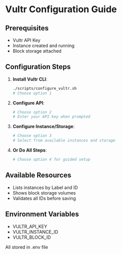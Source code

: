 # Vultr Configuration Guide

## Prerequisites
- Vultr API Key
- Instance created and running
- Block storage attached

## Configuration Steps
1. **Install Vultr CLI**:
   ```bash
   ./scripts/configure_vultr.sh
   # Choose option 1
   ```

2. **Configure API**:
   ```bash
   # Choose option 2
   # Enter your API key when prompted
   ```

3. **Configure Instance/Storage**:
   ```bash
   # Choose option 3
   # Select from available instances and storage
   ```

4. **Or Do All Steps**:
   ```bash
   # Choose option 4 for guided setup
   ```

## Available Resources
- Lists instances by Label and ID
- Shows block storage volumes
- Validates all IDs before saving

## Environment Variables
- VULTR_API_KEY
- VULTR_INSTANCE_ID
- VULTR_BLOCK_ID

All stored in .env file 